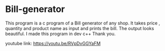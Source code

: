 # Bill-generator
This program is a c program of a Bill generator of any shop. It takes price , quantity and product name as input and prints the bill. The output looks beautiful. I made this program in dev c++ Thank you.

youtube link: https://youtu.be/RVpDvGGYaFM
